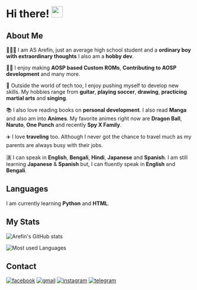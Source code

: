 # Hi there! <img src="https://media.giphy.com/media/hvRJCLFzcasrR4ia7z/giphy.gif" width="30px" height="30px">

## About Me

🙋🏻‍♂️ I am AS Arefin, just an average high school student and a **ordinary boy with extraordinary thoughts** I also am a **hobby dev**.

👨‍💻 I enjoy making **AOSP based Custom ROMs**, **Contributing to AOSP development** and many more.

🎸 Outside the world of tech too, I enjoy pushing myself to develop new skills. My hobbies range from **guitar**, **playing soccer**, **drawing**, **practicing martial arts** and **singing**.

📚 I also love reading books on **personal development**. I also read **Manga** and also am into **Animes**. My favorite animes right now are **Dragon Ball**, **Naruto**, **One Punch** and recently **Spy X Family**.

✈️ I love **traveling** too. Although I never got the chance to travel much as my parents are always busy with their jobs.

🈵 I can speak in **English**, **Bengali**, **Hindi**, **Japanese** and **Spanish**. I am still learning **Japanese** & **Spanish** but, I can fluently speak in **English** and **Bengali**.

## Languages

I am currently learning **Python** and **HTML**.

## My Stats

![Arefin's GitHub stats](https://github-readme-stats.vercel.app/api?username=arefinsajjad&hide=stars&count_private=true&theme=tokyonight)

![Most used Languages](https://github-readme-stats.vercel.app/api/top-langs/?username=arefinsajjad&theme=tokyonight&langs_count=5&layout=compact)



## Contact
 [![facebook](https://img.shields.io/twitter/url?label=Facebook&logo=facebook&style=social&url=https%3A%2F%2Fwww.facebook.com%2Fbenson.arefin)](https://facebook.com/benson.arefin) [![gmail](https://img.shields.io/twitter/url?label=Gmail&logo=gmail&style=social&url=https%3A%2F%2Fgithub.com%2Farefinuwu)](mailto:https://github.com/arefinsajjad) [![instagram](https://img.shields.io/twitter/url?label=Instagram&logo=instagram&style=social&url=https%3A%2F%2Fwww.instagram.com%2Fcandycoughfinn)](https://www.instagram.com/candycoughfinn) [![telegram](https://img.shields.io/twitter/url?label=Telegram&logo=Telegram&style=social&url=https%3A%2F%2Ft.me%2Frazrclaw)](https://t.me/razrclaw)
